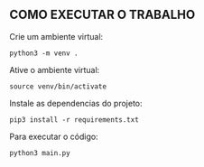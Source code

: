 ## COMO EXECUTAR O TRABALHO

Crie um ambiente virtual:

```python3 -m venv .```

Ative o ambiente virtual:

```source venv/bin/activate```

Instale as dependencias do projeto:

```pip3 install -r requirements.txt```

Para executar o código:

```python3 main.py```